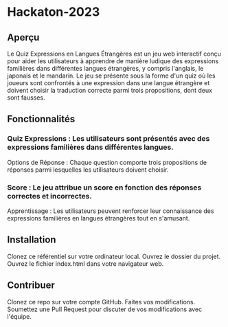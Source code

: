 # Hackaton-2023

## Aperçu
Le Quiz Expressions en Langues Étrangères est un jeu web interactif conçu pour aider les utilisateurs à apprendre de manière ludique des expressions familières dans différentes langues étrangères, y compris l'anglais, le japonais et le mandarin. Le jeu se présente sous la forme d'un quiz où les joueurs sont confrontés à une expression dans une langue étrangère et doivent choisir la traduction correcte parmi trois propositions, dont deux sont fausses.

## Fonctionnalités
### Quiz Expressions : Les utilisateurs sont présentés avec des expressions familières dans différentes langues.
Options de Réponse : Chaque question comporte trois propositions de réponses parmi lesquelles les utilisateurs doivent choisir.
### Score : Le jeu attribue un score en fonction des réponses correctes et incorrectes.
Apprentissage : Les utilisateurs peuvent renforcer leur connaissance des expressions familières en langues étrangères tout en s'amusant.

## Installation
Clonez ce référentiel sur votre ordinateur local.
Ouvrez le dossier du projet.
Ouvrez le fichier index.html dans votre navigateur web.

## Contribuer
Clonez ce repo sur votre compte GitHub.
Faites vos modifications.
Soumettez une Pull Request pour discuter de vos modifications avec l'équipe.
